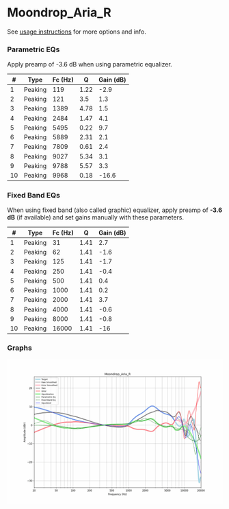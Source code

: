 # Moondrop_Aria_R
See [usage instructions](https://github.com/jaakkopasanen/AutoEq#usage) for more options and info.

### Parametric EQs
Apply preamp of -3.6 dB when using parametric equalizer.

|   # | Type    |   Fc (Hz) |    Q |   Gain (dB) |
|-----|---------|-----------|------|-------------|
|   1 | Peaking |       119 | 1.22 |        -2.9 |
|   2 | Peaking |       121 | 3.5  |         1.3 |
|   3 | Peaking |      1389 | 4.78 |         1.5 |
|   4 | Peaking |      2484 | 1.47 |         4.1 |
|   5 | Peaking |      5495 | 0.22 |         9.7 |
|   6 | Peaking |      5889 | 2.31 |         2.1 |
|   7 | Peaking |      7809 | 0.61 |         2.4 |
|   8 | Peaking |      9027 | 5.34 |         3.1 |
|   9 | Peaking |      9788 | 5.57 |         3.3 |
|  10 | Peaking |      9968 | 0.18 |       -16.6 |

### Fixed Band EQs
When using fixed band (also called graphic) equalizer, apply preamp of **-3.6 dB** (if available) and set gains manually with these parameters.

|   # | Type    |   Fc (Hz) |    Q |   Gain (dB) |
|-----|---------|-----------|------|-------------|
|   1 | Peaking |        31 | 1.41 |         2.7 |
|   2 | Peaking |        62 | 1.41 |        -1.6 |
|   3 | Peaking |       125 | 1.41 |        -1.7 |
|   4 | Peaking |       250 | 1.41 |        -0.4 |
|   5 | Peaking |       500 | 1.41 |         0.4 |
|   6 | Peaking |      1000 | 1.41 |         0.2 |
|   7 | Peaking |      2000 | 1.41 |         3.7 |
|   8 | Peaking |      4000 | 1.41 |        -0.6 |
|   9 | Peaking |      8000 | 1.41 |        -0.8 |
|  10 | Peaking |     16000 | 1.41 |       -16   |

### Graphs
![](./Moondrop_Aria_R.png)
